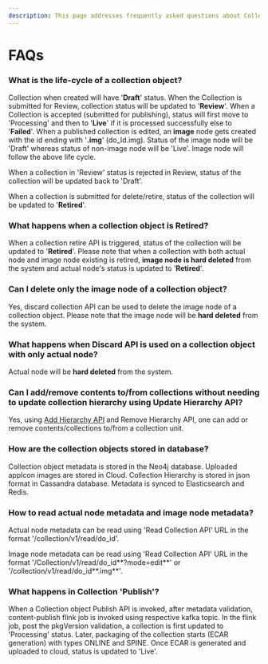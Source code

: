 ```yaml
---
description: This page addresses frequently asked questions about Collection Service.
---
```


# FAQs

### What is the life-cycle of a collection object?

Collection when created will have '**Draft**' status. When the Collection is submitted for Review, collection status will be updated to '**Review**'. When a Collection is accepted (submitted for publishing), status will first move to 'Processing' and then to '**Live**' if it is processed successfully else to '**Failed**'. When a published collection is edited, an **image** node gets created with the id ending with '**.img**' (do\_Id.img). Status of the image node will be 'Draft' whereas status of non-image node will be 'Live'. Image node will follow the above life cycle.

When a collection in 'Review' status is rejected in Review, status of the collection will be updated back to 'Draft'.

When a collection is submitted for delete/retire, status of the collection will be updated to '**Retired**'.

### What happens when a collection object is Retired?

When a collection retire API is triggered, status of the collection will be updated to '**Retired**'. Please note that when a collection with both actual node and image node existing is retired, **image node is hard deleted** from the system and actual node's status is updated to '**Retired**'.

### Can I delete only the image node of a collection object?

Yes, discard collection API can be used to delete the image node of a collection object. Please note that the image node will be **hard deleted** from the system.

### What happens when Discard API is used on a collection object with only actual node?

Actual node will be **hard deleted** from the system.

### Can I add/remove contents to/from collections without needing to update collection hierarchy using Update Hierarchy API?

Yes, using [Add Hierarchy API](http://docs.sunbird.org/latest/apis/collectionapi/index.html#operation/Add%20Collection%20Hierarchy) and Remove Hierarchy API, one can add or remove contents/collections to/from a collection unit.

### How are the collection objects stored in database?

Collection object metadata is stored in the Neo4j database. Uploaded appIcon images are stored in Cloud. Collection Hierarchy is stored in json format in Cassandra database. Metadata is synced to Elasticsearch and Redis.

### How to read actual node metadata and image node metadata?

Actual node metadata can be read using 'Read Collection API' URL in the format '/collection/v1/read/do\_id'.

Image node metadata can be read using 'Read Collection API' URL in the format '/Collection/v1/read/do\_id\*\*?mode=edit\*\*' or '/collection/v1/read/do\_id\*\*.img\*\*'.

### What happens in Collection 'Publish'?

When a Collection object Publish API is invoked, after metadata validation, content-publish flink job is invoked using respective kafka topic. In the flink job, post the pkgVersion validation, a collection is first updated to 'Processing' status. Later, packaging of the collection starts (ECAR generation) with types ONLINE and SPINE. Once ECAR is generated and uploaded to cloud, status is updated to 'Live'.

